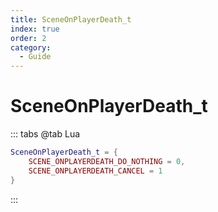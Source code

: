 ```yaml
---
title: SceneOnPlayerDeath_t
index: true
order: 2
category:
  - Guide
---
```


# SceneOnPlayerDeath_t
::: tabs
@tab Lua
```lua
SceneOnPlayerDeath_t = {
    SCENE_ONPLAYERDEATH_DO_NOTHING = 0,
    SCENE_ONPLAYERDEATH_CANCEL = 1
}
```
:::